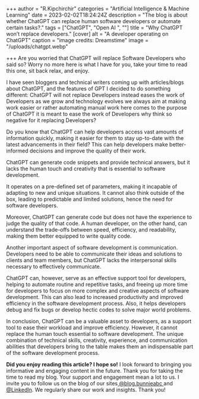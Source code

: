 +++
author = "R.Kipchirchir"
categories = "Artificial Intelligence & Machine Learning"
date = 2023-02-02T18:24:24Z
description = "The blog is about whether ChatGPT can replace human software developers or automate certain tasks?."
tags = ["ChatGPT", "Open AI ", ""]
title = "Why ChatGPT won’t replace developers."
[cover]
alt = "A developer operating on ChatGPT"
caption = "image credits: Dreamstime"
image = "/uploads/chatgpt.webp"

+++
Are you worried that ChatGPT will replace Software Developers who said so? Worry no more here is what I have for you, take your time to read this one, sit back relax, and enjoy.

I have seen bloggers and technical writers coming up with articles/blogs about ChatGPT, and the features of GPT I decided to do something different: ChatGPT will not replace Developers instead eases the work of Developers as we grow and technology evolves we always aim at making work easier or rather automating manual work here comes to the purpose of ChatGPT it is meant to ease the work of Developers why think so negative for it replacing Developers?

Do you know that ChatGPT can help developers access vast amounts of information quickly, making it easier for them to stay up-to-date with the latest advancements in their field? This can help developers make better-informed decisions and improve the quality of their work.

ChatGPT can generate code snippets and provide technical answers, but it lacks the human touch and creativity that is essential to software development.

It operates on a pre-defined set of parameters, making it incapable of adapting to new and unique situations. It cannot also think outside of the box, leading to predictable and limited solutions, hence the need for software developers.

Moreover, ChatGPT can generate code but does not have the experience to judge the quality of that code. A human developer, on the other hand, can understand the trade-offs between speed, efficiency, and readability, making them better equipped to write quality code.

Another important aspect of software development is communication. Developers need to be able to communicate their ideas and solutions to clients and team members, but ChatGPT lacks the interpersonal skills necessary to effectively communicate.

ChatGPT can, however, serve as an effective support tool for developers, helping to automate routine and repetitive tasks, and freeing up more time for developers to focus on more complex and creative aspects of software development. This can also lead to increased productivity and improved efficiency in the software development process. Also, it helps developers debug and fix bugs or develop hectic codes to solve major world problems.

In conclusion, ChatGPT can be a valuable asset to developers, as a support tool to ease their workload and improve efficiency. However, it cannot replace the human touch essential to software development. The unique combination of technical skills, creativity, experience, and communication abilities that developers bring to the table makes them an indispensable part of the software development process.

**Did you enjoy reading this article? I hope so!** I look forward to bringing you informative and engaging content in the future. Thank you for taking the time to read my blog. Your support and engagement mean a lot to us. I invite you to follow us on the blog of our sites[ ]()[@blog.bunnieabc ](https://blog.bunnieabc.com/ "blog.bunnieabc")and [@LinkedIn](https://www.linkedin.com/company/87436739/ "LinkedIn"). We regularly share our work and insights. Thank you!